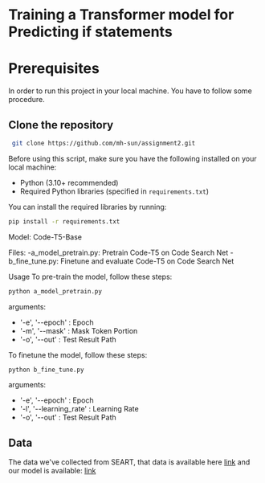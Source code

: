 # Training a Transformer model for Predicting if statements


# Prerequisites
In order to run this project in your local machine. You have to follow some procedure.
## Clone the repository
```bash
 git clone https://github.com/mh-sun/assignment2.git
```
Before using this script, make sure you have the following installed on your local machine:

- Python (3.10+ recommended)
- Required Python libraries (specified in `requirements.txt`)

You can install the required libraries by running:

```bash
pip install -r requirements.txt
```

Model: Code-T5-Base

Files:
-a_model_pretrain.py: Pretrain Code-T5 on Code Search Net
-b_fine_tune.py: Finetune and evaluate Code-T5 on Code Search Net

Usage
To pre-train the model, follow these steps:

```bash
python a_model_pretrain.py
```

arguments:
 - '-e', '--epoch' : Epoch
 - '-m', '--mask' : Mask Token Portion
 - '-o', '--out' : Test Result Path

 To finetune the model, follow these steps:

```bash
python b_fine_tune.py
```

arguments:
 - '-e', '--epoch' : Epoch
 - '-l', '--learning_rate' : Learning Rate
 - '-o', '--out' : Test Result Path

## Data
The data we've collected from SEART, that data is available here [link](https://drive.google.com/drive/folders/100X2rtYo3oV4Rt9cPjkDi3z2hU9_csr7?usp=sharing) and our model is available: [link]([https://drive.google.com/drive/folders/100X2rtYo3oV4Rt9cPjkDi3z2hU9_csr7?usp=sharing](https://drive.google.com/drive/folders/1nPAh0l4rFAgXsQsad_D096EVVKozLuA2?usp=sharing))
